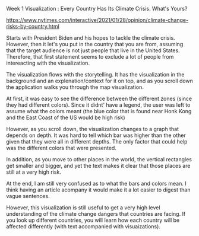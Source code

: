 Week 1 Visualization : Every Country Has Its Climate Crisis. What's Yours?

https://www.nytimes.com/interactive/2021/01/28/opinion/climate-change-risks-by-country.html

Starts with President Biden and his hopes to tackle the climate crisis. However, then it let's you put in the country that you are from, assuming that the target audience is not just people that live in the United States. Therefore, that first statement seems to exclude a lot of people from intereacting with the visualization. 

The visualization flows with the storytelling. It has the visualization in the background and an explenation/context for it on top, and as you scroll down the application walks you through the map visualization. 

At first, it was easy to see the difference between the different zones (since they had different colors). Since it didnt' have a legend, the user was left to assume what the colors meant (the blue color that is found near Honk Kong and the East Coast of the US would be high risk)

However, as you scroll down, the visualization changes to a graph that depends on depth. It was hard to tell which bar was higher than the other given that they were all in different depths. The only factor that could help was the different colors that were presented. 

In addition, as you move to other places in the world, the vertical rectangles get smaller and bigger, and yet the text makes it clear that those places are still at a very high risk. 

At the end, I am still very confused as to what the bars and colors mean. I think having an article acompany it would make it a lot easier to digest than vague sentences. 

However, this visualization is still useful to get a very high level understanding of the climate change dangers that countries are facing. If you look up different countries, you will learn how each country will be affected differently (with text accompanied with visuaizations). 
